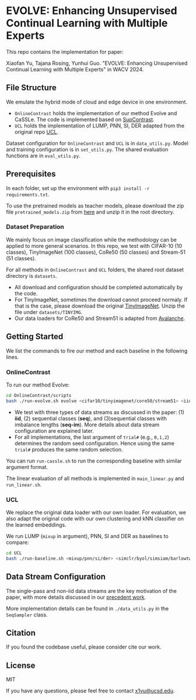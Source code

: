 # EVOLVE: Enhancing Unsupervised Continual Learning with Multiple Experts

This repo contains the implementation for paper:

Xiaofan Yu, Tajana Rosing, Yunhui Guo. "EVOLVE: Enhancing Unsupervised Continual Learning with Multiple Experts" in WACV 2024.

## File Structure

We emulate the hybrid mode of cloud and edge device in one environment.

* `OnlineContrast` holds the implementation of our method Evolve and CaSSLe. The code is implemented based on [SupContrast](https://github.com/HobbitLong/SupContrast).
* `UCL` holds the implementation of LUMP, PNN, SI, DER adapted from the original repo [UCL](https://github.com/divyam3897/UCL).

Dataset configuration for `OnlineContrast` and `UCL` is in `data_utils.py`. Model and training configuration is in `set_utils.py`. The shared evaluation functions are in `eval_utils.py`.

## Prerequisites

In each folder, set up the environment with `pip3 install -r requirements.txt`.

To use the pretrained models as teacher models, please download the zip file `pretrained_models.zip` from [here](https://drive.google.com/file/d/1dlH_-bBS6SXcQuuKDs03ID5n7tssj5RU/view?usp=sharing) and unzip it in the root directory.

### Dataset Preparation

We mainly focus on image classification while the methodology can be applied to more general scenarios. In this repo, we test with CIFAR-10 (10 classes), TinyImageNet (100 classes), CoRe50 (50 classes) and Stream-51 (51 classes).

For all methods in `OnlineContrast` and `UCL` folders, the shared root dataset directory is `datasets`. 

* All download and configuration should be completed automatically by the code.
* For TinyImageNet, sometimes the download cannot proceed normaly. If that is the case, please download the original [TinyImageNet](https://drive.google.com/file/d/1Sy3ScMBr0F4se8VZ6TAwDYF-nNGAAdxj/view). Unzip the file under `datasets/TINYIMG`.
* Our data loaders for CoRe50 and Stream51 is adapted from [Avalanche](https://github.com/ContinualAI/avalanche).

## Getting Started

We list the commands to fire our method and each baseline in the following lines.

### OnlineContrast

To run our method Evolve:

```bash
cd OnlineContrast/scripts
bash ./run-evolve.sh evolve <cifar10/tinyimagenet/core50/stream51> <iid/seq/seq-im> <trial#>
```

* We test with three types of data streams as discussed in the paper: (1) **iid**, (2) sequential classes (**seq**), and (3)sequential classes with imbalance lengths (**seq-im**). More details about data stream configuration are explained later.
* For all implementations, the last argument of `trial#` (e.g., `0,1,2`) determines the random seed configuration. Hence using the same `trial#` produces the same random selection.

You can run `run-cassle.sh` to run the corresponding baseline with similar argument format.

The linear evaluation of all methods is implemented in `main_linear.py` and `run_linear.sh`.

### UCL

We replace the original data loader with our own loader. For evaluation, we also adapt the original code with our own clustering and kNN classifier on the learned embeddings.

We run LUMP (`mixup` in argument), PNN, SI and DER as baselines to compare:

```bash
cd UCL
bash ./run-baseline.sh <mixup/pnn/si/der> <simclr/byol/simsiam/barlowtwins/vicreg> <cifar10/tinyimagenet/core50/stream51> <iid/seq/seq-im> <trial#>
```

## Data Stream Configuration

The single-pass and non-iid data streams are the key motivation of the paper, with more details discussed in our [precedent work](https://github.com/Orienfish/SCALE).

More implementation details can be found in `./data_utils.py` in the `SeqSampler` class.

## Citation

If you found the codebase useful, please consider cite our work.

## License

MIT

If you have any questions, please feel free to contact [x1yu@ucsd.edu](mailto:x1yu@ucsd.edu).
